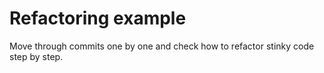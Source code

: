 # Refactoring example

Move through commits one by one and check how to refactor stinky code step by step.
